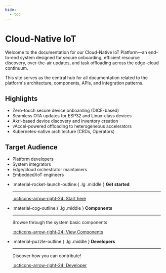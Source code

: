 ```yaml
---
hide:
  - toc
---
```


# Cloud-Native IoT

Welcome to the documentation for our Cloud-Native IoT Platform—an end-to-end system designed for secure onboarding, efficient resource discovery, over-the-air updates, and task offloading across the edge–cloud continuum.

This site serves as the central hub for all documentation related to the platform's architecture, components, APIs, and integration patterns.

## Highlights

- Zero-touch secure device onboarding (DICE-based)
- Seamless OTA updates for ESP32 and Linux-class devices
- Akri-based device discovery and inventory creation
- vAccel-powered offloading to heterogeneous accelerators
- Kubernetes-native architecture (CRDs, Operators)

## Target Audience

- Platform developers
- System integrators
- Edge/cloud orchestrator maintainers
- Embedded/IoT engineers

<!-- markdownlint-disable list-marker-space -->
<!-- prettier-ignore-start -->

<div class="grid cards" markdown>

-   :material-rocket-launch-outline:{ .lg .middle } **Get started**

    ---

    [:octicons-arrow-right-24: Start here](getting-started/index.md)

-   :material-cog-outline:{ .lg .middle } **Components**

    ---

    Browse through the system basic components

    [:octicons-arrow-right-24: View Components](components/index.md)

-   :material-puzzle-outline:{ .lg .middle } **Developers**

    ---

    Discover how you can contribute!

    [:octicons-arrow-right-24: Developer](developer/index.md)

</div>

<!-- prettier-ignore-end -->
<!-- markdownlint-restore -->
